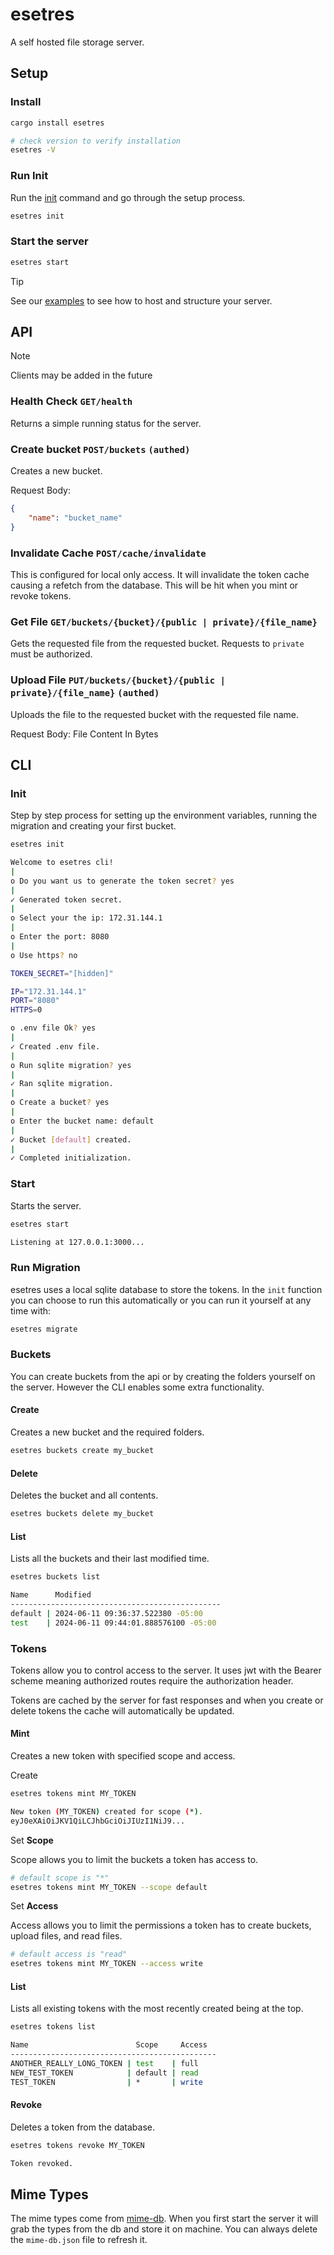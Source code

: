 # esetres

A self hosted file storage server.

## Setup

### Install

```bash
cargo install esetres

# check version to verify installation
esetres -V
```

### Run Init

Run the [init](#init) command and go through the setup process.

```bash
esetres init
```

### Start the server

```bash
esetres start
```

> [!TIP]
> See our [examples](https://github.com/ieedan/esetres/tree/main/examples) to see how to host and structure your server.

## API

> [!NOTE]
> Clients may be added in the future

### Health Check `GET/health`

Returns a simple running status for the server.

### Create bucket `POST/buckets` `(authed)`

Creates a new bucket.

Request Body:

```json
{
	"name": "bucket_name"
}
```

### Invalidate Cache `POST/cache/invalidate`

This is configured for local only access. It will invalidate the token cache causing a refetch from the database. This will be hit when you mint or revoke tokens.

### Get File `GET/buckets/{bucket}/{public | private}/{file_name}`

Gets the requested file from the requested bucket. Requests to `private` must be authorized.

### Upload File `PUT/buckets/{bucket}/{public | private}/{file_name}` `(authed)`

Uploads the file to the requested bucket with the requested file name.

Request Body: File Content In Bytes

## CLI

### Init

Step by step process for setting up the environment variables, running the migration and creating your first bucket.

```bash
esetres init

Welcome to esetres cli!
|
o Do you want us to generate the token secret? yes
|
✓ Generated token secret.
|
o Select your the ip: 172.31.144.1
|
o Enter the port: 8080
|
o Use https? no

TOKEN_SECRET="[hidden]"

IP="172.31.144.1"
PORT="8080"
HTTPS=0

o .env file Ok? yes
|
✓ Created .env file.
|
o Run sqlite migration? yes
|
✓ Ran sqlite migration.
|
o Create a bucket? yes
|
o Enter the bucket name: default
|
✓ Bucket [default] created.
|
✓ Completed initialization.
```

### Start

Starts the server.

```bash
esetres start

Listening at 127.0.0.1:3000...
```

### Run Migration

esetres uses a local sqlite database to store the tokens. In the `init` function you can choose to run this automatically or you can run it yourself at any time with:

```bash
esetres migrate
```

### Buckets

You can create buckets from the api or by creating the folders yourself on the server. However the CLI enables some extra functionality.

#### Create

Creates a new bucket and the required folders.

```bash
esetres buckets create my_bucket
```

#### Delete

Deletes the bucket and all contents.

```bash
esetres buckets delete my_bucket
```

#### List

Lists all the buckets and their last modified time.

```bash
esetres buckets list

Name      Modified
-----------------------------------------------
default | 2024-06-11 09:36:37.522380 -05:00
test    | 2024-06-11 09:44:01.888576100 -05:00
```

### Tokens

Tokens allow you to control access to the server. It uses jwt with the Bearer scheme meaning authorized routes require the authorization header.

Tokens are cached by the server for fast responses and when you create or delete tokens the cache will automatically be updated.

#### Mint

Creates a new token with specified scope and access.

Create

```bash
esetres tokens mint MY_TOKEN

New token (MY_TOKEN) created for scope (*).
eyJ0eXAiOiJKV1QiLCJhbGciOiJIUzI1NiJ9...
```

Set **Scope**

Scope allows you to limit the buckets a token has access to.

```bash
# default scope is "*"
esetres tokens mint MY_TOKEN --scope default
```

Set **Access**

Access allows you to limit the permissions a token has to create buckets, upload files, and read files.

```bash
# default access is "read"
esetres tokens mint MY_TOKEN --access write
```

#### List

Lists all existing tokens with the most recently created being at the top.

```bash
esetres tokens list

Name                        Scope     Access
----------------------------------------------
ANOTHER_REALLY_LONG_TOKEN | test    | full
NEW_TEST_TOKEN            | default | read
TEST_TOKEN                | *       | write
```

#### Revoke

Deletes a token from the database.

```bash
esetres tokens revoke MY_TOKEN

Token revoked.
```

## Mime Types

The mime types come from [mime-db](https://github.com/jshttp/mime-db). When you first start the server it will grab the types from the db and store it on machine. You can always delete the `mime-db.json` file to refresh it.
